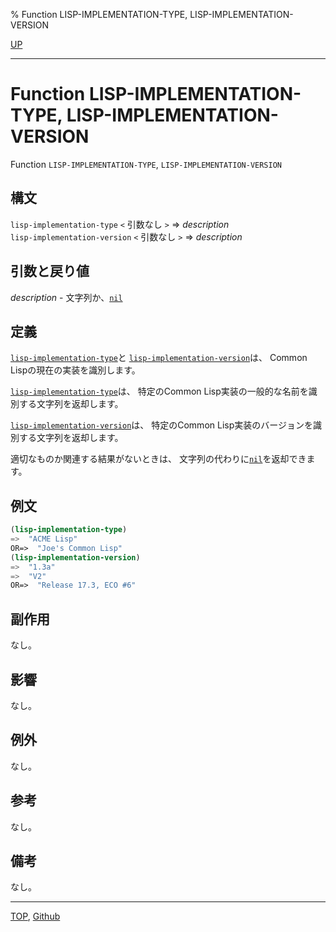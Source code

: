 % Function LISP-IMPLEMENTATION-TYPE, LISP-IMPLEMENTATION-VERSION

[UP](25.2.html)  

---

# Function **LISP-IMPLEMENTATION-TYPE, LISP-IMPLEMENTATION-VERSION**


Function `LISP-IMPLEMENTATION-TYPE`, `LISP-IMPLEMENTATION-VERSION`


## 構文

`lisp-implementation-type` `<` 引数なし `>` => *description*  
`lisp-implementation-version` `<` 引数なし `>` => *description*


## 引数と戻り値

*description* - 文字列か、[`nil`](5.3.nil-variable.html)


## 定義

[`lisp-implementation-type`](25.2.lisp-implementation-type.html)と
[`lisp-implementation-version`](25.2.lisp-implementation-type.html)は、
Common Lispの現在の実装を識別します。

[`lisp-implementation-type`](25.2.lisp-implementation-type.html)は、
特定のCommon Lisp実装の一般的な名前を識別する文字列を返却します。

[`lisp-implementation-version`](25.2.lisp-implementation-type.html)は、
特定のCommon Lisp実装のバージョンを識別する文字列を返却します。

適切なものか関連する結果がないときは、
文字列の代わりに[`nil`](5.3.nil-variable.html)を返却できます。


## 例文

```lisp
(lisp-implementation-type)
=>  "ACME Lisp"
OR=>  "Joe's Common Lisp"
(lisp-implementation-version)
=>  "1.3a"
=>  "V2"
OR=>  "Release 17.3, ECO #6"
```


## 副作用

なし。


## 影響

なし。


## 例外

なし。


## 参考

なし。


## 備考

なし。


---
[TOP](index.html),  [Github](https://github.com/nptcl/npt-japanese)


